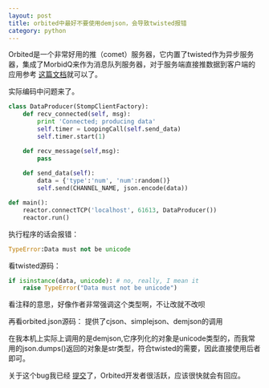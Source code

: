 ```yaml
---
layout: post
title: orbited中最好不要使用demjson，会导致twisted报错
category: python
---
```


Orbited是一个非常好用的推（comet）服务器，它内置了twisted作为异步服务器，集成了MorbidQ来作为消息队列服务器，对于服务端直接推数据到客户端的应用参考 [这篇文档](http://cometdaily.com/2008/10/10/scalable-real-time-web-architecture-part-2-a-live-graph-with-orbited-morbidq-and-jsio/)就可以了。 

实际编码中问题来了。 

```python
class DataProducer(StompClientFactory):
    def recv_connected(self, msg):
        print 'Connected; producing data'
        self.timer = LoopingCall(self.send_data)
        self.timer.start(1)

    def recv_message(self,msg):
        pass
        
    def send_data(self):
        data = {'type':'num', 'num':random()}
        self.send(CHANNEL_NAME, json.encode(data))

def main():
    reactor.connectTCP('localhost', 61613, DataProducer())
    reactor.run()
```

执行程序的话会报错： 

```python
TypeError:Data must not be unicode 
```

看twisted源码： 

```python
if isinstance(data, unicode): # no, really, I mean it
    raise TypeError("Data must not be unicode")
```

看注释的意思，好像作者非常强调这个类型啊，不让改就不改呗 

再看orbited.json源码： 
提供了cjson、simplejson、demjson的调用 

在我本机上实际上调用的是demjson,它序列化的对象是unicode类型的，而我常用的json.dumps()返回的对象是str类型，符合twisted的需要，因此直接使用后者即可。 

关于这个bug我已经 [提交](https://bitbucket.org/site/master/issue/2419/demjson-cause-typeerror-in-twisted)了，Orbited开发者很活跃，应该很快就会有回应。 
